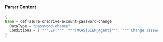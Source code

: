 #### Parser Content
```Java
{
Name = cef-azure-onedrive-account-password-change
  DataType = "password-change"
  Conditions = [ """CEF:""", """|MCAS|SIEM_Agent|""", """|Change password|""" ]
}
```